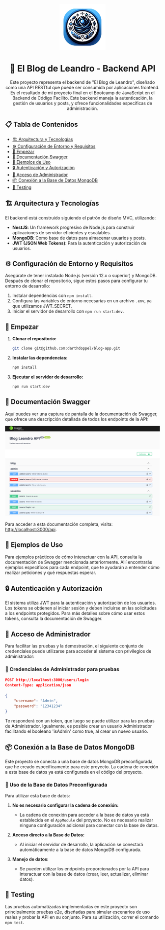 <div align="center">
    <img src="public/LogoFinal.png" height="150px"/> 
    <h1>📘 El Blog de Leandro - Backend API</h1>
    <p>Este proyecto representa el backend de "El Blog de Leandro", diseñado como una API RESTful que puede ser consumida por aplicaciones frontend. Es el resultado de mi proyecto final en el Bootcamp de JavaScript en el Backend de Código Facilito. Este backend maneja la autenticación, la gestión de usuarios y posts, y ofrece funcionalidades específicas de administración.</p>
</div>

## 📋 Tabla de Contenidos
- [🏗️ Arquitectura y Tecnologías](#-arquitectura-y-tecnologías)
- [⚙️ Configuración de Entorno y Requisitos](#️-configuración-de-entorno-y-requisitos)
- [🚀 Empezar](#-empezar)
- [📘 Documentación Swagger](#-documentación-swagger)
- [🌟 Ejemplos de Uso](#-ejemplos-de-uso)
- [🔒 Autenticación y Autorización](#-autenticación-y-autorización)
- [🚀 Acceso de Administrador](#-acceso-de-administrador)
- [📦 Conexión a la Base de Datos MongoDB](#-conexión-a-la-base-de-datos-mongodb)
- [🧪 Testing](#-testing)

## 🏗️ Arquitectura y Tecnologías

El backend está construido siguiendo el patrón de diseño MVC, utilizando:

- **NestJS**: Un framework progresivo de Node.js para construir aplicaciones de servidor eficientes y escalables.
- **MongoDB**: Como base de datos para almacenar usuarios y posts.
- **JWT (JSON Web Tokens)**: Para la autenticación y autorización de usuarios.

## ⚙️ Configuración de Entorno y Requisitos

Asegúrate de tener instalado Node.js (versión 12.x o superior) y MongoDB. Después de clonar el repositorio, sigue estos pasos para configurar tu entorno de desarrollo:

1. Instalar dependencias con `npm install`.
2. Configura las variables de entorno necesarias en un archivo `.env`, ya que utilizamos JWT_SECRET.
3. Iniciar el servidor de desarrollo con `npm run start:dev`.

## 🚀 Empezar

1. **Clonar el repositorio:**

    ```bash
    git clone git@github.com:darthdoppel/blog-app.git
    ```

2. **Instalar las dependencias:**

    ```bash
    npm install
    ```

3. **Ejecutar el servidor de desarrollo:**

    ```bash
    npm run start:dev
    ```

## 📘 Documentación Swagger

Aquí puedes ver una captura de pantalla de la documentación de Swagger, que ofrece una descripción detallada de todos los endpoints de la API:

<div align="center">
    <img src="public/SwaggerScreenshot.png" width="700px"/>
</div>

Para acceder a esta documentación completa, visita: [http://localhost:3000/api](http://localhost:3000/api).

## 🌟 Ejemplos de Uso

Para ejemplos prácticos de cómo interactuar con la API, consulta la documentación de Swagger mencionada anteriormente. Allí encontrarás ejemplos específicos para cada endpoint, que te ayudarán a entender cómo realizar peticiones y qué respuestas esperar.

## 🔒 Autenticación y Autorización

El sistema utiliza JWT para la autenticación y autorización de los usuarios. Los tokens se obtienen al iniciar sesión y deben incluirse en las solicitudes a los endpoints protegidos. Para más detalles sobre cómo usar estos tokens, consulta la documentación de Swagger.

## 🚀 Acceso de Administrador

Para facilitar las pruebas y la demostración, el siguiente conjunto de credenciales puede utilizarse para acceder al sistema con privilegios de administrador:

### 🔑 Credenciales de Administrador para pruebas

```json
POST http://localhost:3000/users/login
Content-Type: application/json

{
    "username": "Admin",
    "password": "12341234"
}
```

Te responderá con un token, que luego se puede utilizar para las pruebas de Administrador. Igualmente, es posible crear un usuario Administrador facilitando el booleano 'isAdmin' como true, al crear un nuevo usuario.

## 📦 Conexión a la Base de Datos MongoDB

Este proyecto se conecta a una base de datos MongoDB preconfigurada, que he creado específicamente para este proyecto. La cadena de conexión a esta base de datos ya está configurada en el código del proyecto.

### 🔗 Uso de la Base de Datos Preconfigurada

Para utilizar esta base de datos:

1. **No es necesario configurar la cadena de conexión:**
   - La cadena de conexión para acceder a la base de datos ya está establecida en el `AppModule` del proyecto. No es necesario realizar ninguna configuración adicional para conectar con la base de datos.

2. **Acceso directo a la Base de Datos:**
   - Al iniciar el servidor de desarrollo, la aplicación se conectará automáticamente a la base de datos MongoDB configurada.

3. **Manejo de datos:**
   - Se pueden utilizar los endpoints proporcionados por la API para interactuar con la base de datos (crear, leer, actualizar, eliminar datos).

## 🧪 Testing

Las pruebas automatizadas implementadas en este proyecto son principalmente pruebas e2e, diseñadas para simular escenarios de uso reales y probar la API en su conjunto. Para su utilización, correr el comando `npm test`.